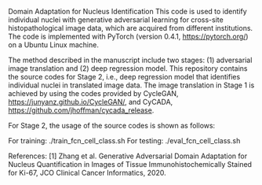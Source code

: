Domain Adaptation for Nucleus Identification
This code is used to identify individual nuclei with generative adversarial learning for cross-site histopathological image data, which are acquired from different institutions. The code is implemented with PyTorch (version 0.4.1, https://pytorch.org/) on a Ubuntu Linux machine. 

The method described in the manuscript include two stages: (1) adversarial image translation and (2) deep regression model. This repository contains the source codes for Stage 2, i.e., deep regression model that identifies individual nuclei in translated image data. The image translation in Stage 1 is achieved by using the codes provided by CycleGAN, https://junyanz.github.io/CycleGAN/, and CyCADA, https://github.com/jhoffman/cycada_release.

For Stage 2, the usage of the source codes is shown as follows:

For training: ./train_fcn_cell_class.sh For testing: ./eval_fcn_cell_class.sh

References: [1] Zhang et al. Generative Adversarial Domain Adaptation for Nucleus Quantification in Images of Tissue Immunohistochemically Stained for Ki-67, JCO Clinical Cancer Informatics, 2020.
